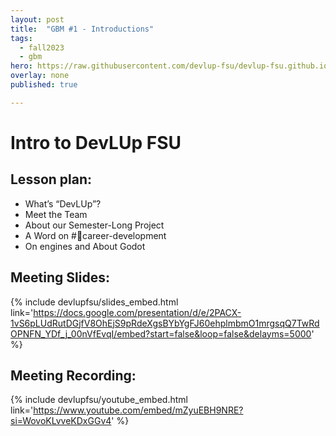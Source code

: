 ```yaml
---
layout: post
title:  "GBM #1 - Introductions"
tags:
  - fall2023
  - gbm
hero: https://raw.githubusercontent.com/devlup-fsu/devlup-fsu.github.io/master/assets/img/welcome/hero.png
overlay: none
published: true

---
```


# Intro to DevLUp FSU

## Lesson plan:
- What’s “DevLUp”?
- Meet the Team
- About our Semester-Long Project
- A Word on #💼career-development
- On engines and About Godot

## Meeting Slides:
{% include devlupfsu/slides_embed.html link='https://docs.google.com/presentation/d/e/2PACX-1vS6pLUdRutDGjfV8OhEjS9pRdeXgsBYbYgFJ60ehplmbmO1mrgsqQ7TwRdOPNFN_YDf_j_00nVfEvqI/embed?start=false&loop=false&delayms=5000' %}

## Meeting Recording:

{% include devlupfsu/youtube_embed.html link='https://www.youtube.com/embed/mZyuEBH9NRE?si=WovoKLvveKDxGGv4' %}